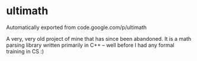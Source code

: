 # ultimath
Automatically exported from code.google.com/p/ultimath

A very, very old project of mine that has since been abandoned.
It is a math parsing library written primarily in C++ – well before I had any formal training in CS :)
